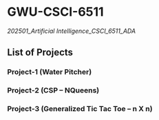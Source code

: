 # GWU-CSCI-6511

*202501_Artificial Intelligence_CSCI_6511_ADA*

## List of Projects

### Project-1 (Water Pitcher)

### Project-2 (CSP – NQueens)

### Project-3 (Generalized Tic Tac Toe – n X n)